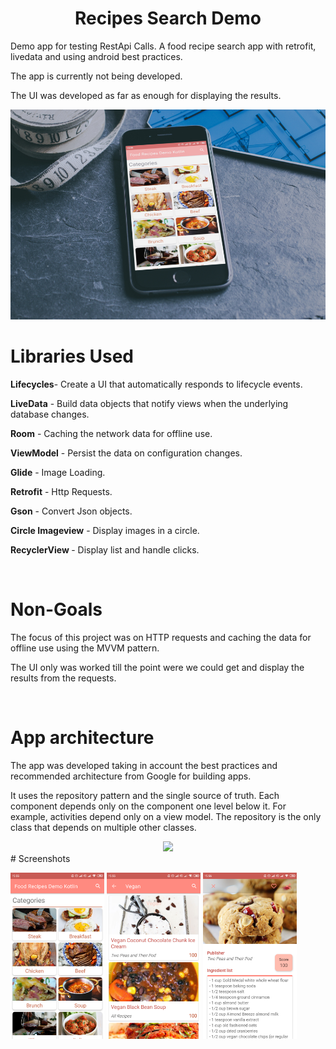 <h1 align="center">Recipes Search Demo</h1>
<p>Demo app for testing RestApi Calls.
A food recipe search app with retrofit, livedata and using android best practices.</p>
<p>The app is currently not being developed.</p>
<p>The UI was developed as far as enough for displaying the results.</p>
<img src="recipes-kotlin-mobile-mock.jpg" heigth="150px"/>

# Libraries Used
  <p><b>Lifecycles</b>- Create a UI that automatically responds to lifecycle events.</p>
  <p><b>LiveData</b> - Build data objects that notify views when the underlying database changes.</p>
  <p><b>Room</b> - Caching the network data for offline use.</p> 
  <p><b>ViewModel</b> - Persist the data on configuration changes.</p>
  <p><b>Glide</b> - Image Loading.</p>
  <p><b>Retrofit</b> - Http Requests.</p>
  <p><b>Gson</b> - Convert Json objects.</p>
  <p><b>Circle Imageview</b> - Display images in a circle.</p>
  <p><b>RecyclerView </b> - Display list and handle clicks.</p>
  <br>
  
# Non-Goals
  <p>The focus of this project was on HTTP requests and caching the data for offline use using the MVVM pattern.</p>
  <p>The UI only was worked till the point were we could get and display the results from the requests.</p>
  <br>
  
# App architecture
  <p>The app was developed taking in account the best practices and recommended architecture from Google for building apps.</p>
  <p>It uses the repository pattern and the single source of truth. Each component depends only on the component one level below it. For example, activities depend only on a view model. The repository is the only class that depends on multiple other classes.</p>
  <div class="center" align="center">
    <img class="center" src="https://developer.android.com/topic/libraries/architecture/images/final-architecture.png" height="400">
  </div>
# Screenshots
<p>
<img src="recipes-kotlin-mobile.png" width="150px"/>
<img src="recipes-kotlin-mobile1.png" width="150px"/>
<img src="recipes-kotlin-mobile2.png" width="150px"/>
</p>


